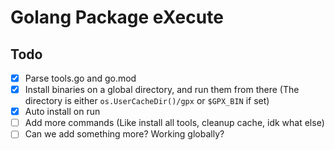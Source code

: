 Golang Package eXecute
======================

Todo
----

* [x] Parse tools.go and go.mod
* [x] Install binaries on a global directory, and run them from there (The
  directory is either `os.UserCacheDir()/gpx` or `$GPX_BIN` if set)
* [x] Auto install on run
* [ ] Add more commands (Like install all tools, cleanup cache, idk what else)
* [ ] Can we add something more? Working globally?
